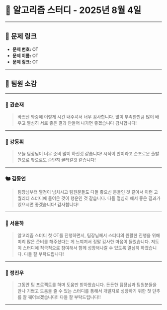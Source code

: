 # 📘 알고리즘 스터디 - 2025년 8월 4일

---

## 🔗 문제 링크

- **문제 번호:** OT
- **문제 이름:** OT
- **문제 링크:** OT

---

## 💬 팀원 소감

---

### 🐥 권순재

> 바쁘신 와중에 이렇게 시간 내주셔서 너무 감사합니다. 많이 부족한만큼 많이 배우고 열심히 서로 좋은 결과 만들어 나가면 좋겠습니다 감사합니다!

---

### 🐰 강동휘

> 오늘 팀장님이 너무 준비 많이 하신것 같습니다!
시작이 반이라고 순조로운 출발만으로 앞으로도 순탄히 굴러갈것 같습니다!

---

### 🐿️ 김동언

> 팀장님부터 열정이 넘치시고 팀원분들도 다들 좋으신 분들인 것 같아서 이런 고퀄리티 스터디에 들어온 것이 행운인 것 같습니다. 다들 열심히 해서 좋은 결과가 있으시면 좋겠습니다! 감사합니다!

---

### 🦊 서윤하

> 알고리즘 스터디 첫 OT를 진행하면서, 팀장님께서 스터디의 원활한 진행을 위해 미리 많은 준비를 해주셨다는 게 느껴져서 정말 감사한 마음이 들었습니다. 저도 이 스터디에 적극적으로 참여해서 함께 성장해나갈 수 있도록 열심히 하겠습니다. 다들 잘 부탁드립니다!

---

### 🐳 정진우

> 그동안 팀 프로젝트를 하며 도움만 받아왔습니다. 든든한 팀장님과 팀원분들을 만나 기쁘고 도움을 줄 수 있는 스터디를 통해서 개발자로 성장하기 위한 첫 단추를 잘 꿰어보겠습니다!! 다들 잘 부탁드립니다!!

---

